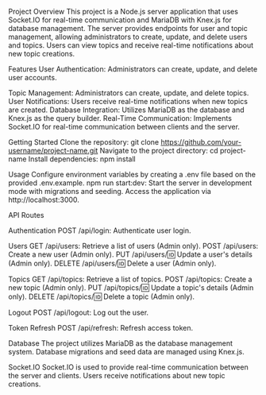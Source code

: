 Project Overview 
This project is a Node.js server application that uses Socket.IO 
for real-time communication and MariaDB with Knex.js for database management. 
The server provides endpoints for user and topic management, allowing administrators to create, 
update, and delete users and topics. Users can view topics and receive real-time notifications about new topic creations.

Features User Authentication: 
Administrators can create, update, and delete user accounts. 

Topic Management: 
Administrators can create, update, and delete topics. 
User Notifications: 
Users receive real-time notifications when new topics are created. 
Database Integration: 
Utilizes MariaDB as the database and Knex.js as the query builder. 
Real-Time Communication: Implements Socket.IO for real-time communication between clients and the server.

Getting Started Clone the repository: 
git clone https://github.com/your-username/project-name.git 
Navigate to the project directory: cd project-name Install dependencies: npm install

Usage Configure environment variables by creating a .env file based on the provided .env.example. 
npm run start:dev: Start the server in development mode with migrations and seeding. 
Access the application via http://localhost:3000.

API Routes

Authentication 
POST /api/login: Authenticate user login.

Users
GET /api/users: Retrieve a list of users (Admin only). 
POST /api/users: Create a new user (Admin only). 
PUT /api/users/🆔 Update a user's details (Admin only). 
DELETE /api/users/🆔 Delete a user (Admin only).

Topics 
GET /api/topics: Retrieve a list of topics. 
POST /api/topics: Create a new topic (Admin only). 
PUT /api/topics/🆔 Update a topic's details (Admin only). 
DELETE /api/topics/🆔 Delete a topic (Admin only).

Logout 
POST /api/logout: Log out the user.

Token Refresh 
POST /api/refresh: Refresh access token.

Database 
The project utilizes MariaDB as the database management system. 
Database migrations and seed data are managed using Knex.js.

Socket.IO 
Socket.IO is used to provide real-time communication between the server and clients. 
Users receive notifications about new topic creations.
